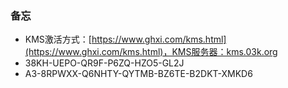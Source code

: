 ### 备忘

- KMS激活方式：[https://www.ghxi.com/kms.html](https://www.ghxi.com/kms.html)，KMS服务器：kms.03k.org
- 38KH-UEPO-QR9F-P6ZQ-HZO5-GL2J
- A3-8RPWXX-Q6NHTY-QYTMB-BZ6TE-B2DKT-XMKD6



